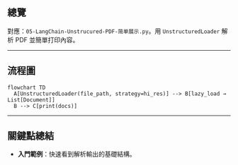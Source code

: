 ## 總覽

對應：`05-LangChain-Unstrucured-PDF-简单展示.py`。用 `UnstructuredLoader` 解析 PDF 並簡單打印內容。

---

## 流程圖

```mermaid
flowchart TD
  A[UnstructuredLoader(file_path, strategy=hi_res)] --> B[lazy_load → List[Document]]
  B --> C[print(docs)]
```

---

## 關鍵點總結

- **入門範例**：快速看到解析輸出的基礎結構。


